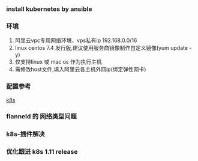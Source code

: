 ### install kubernetes by ansible
### 环境
1. 阿里云vpc专用网络环境，vps私有ip 192.168.0.0/16
2. linux centos 7.4 发行版,建议使用服务商镜像制作自定义镜像(yum update -y)
3. 仅支持linux 或 mac os 作为执行主机
4. 需修改host文件,填入阿里云各主机外网ip(绑定弹性网卡)

### 配置参考
[k8s](https://jimmysong.io/kubernetes-handbook/)

### flanneld 的 网络类型问题

### k8s-插件解决

### 优化跟进 k8s 1.11 release

